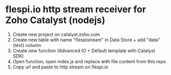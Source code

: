 # flespi.io http stream receiver for Zoho Catalyst (nodejs)

1. Create new project on catalyst.zoho.com
2. Create new table with name "flespistream" in Data Store + add "data"(text) column
3. Create new function (Advanced IO + Default template with Catalyst SDK)
4. Open function, open index.js and replace with file content from this repo
5. Copy url and paste to http stream on flespi.io

